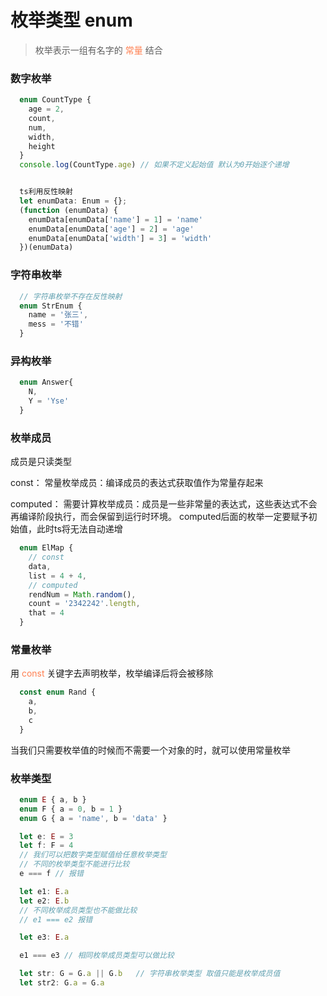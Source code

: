 # 枚举类型 enum
> 枚举表示一组有名字的 <span style="color: #FF7F50">常量</span> 结合

### 数字枚举
```ts
  enum CountType {
    age = 2,
    count,
    num,
    width,
    height
  }
  console.log(CountType.age) // 如果不定义起始值 默认为0开始逐个递增


  ts利用反性映射
  let enumData: Enum = {};
  (function (enumData) {
    enumData[enumData['name'] = 1] = 'name'
    enumData[enumData['age'] = 2] = 'age'
    enumData[enumData['width'] = 3] = 'width'
  })(enumData)
```


### 字符串枚举
```ts
  // 字符串枚举不存在反性映射
  enum StrEnum {
    name = '张三',
    mess = '不错'
  }
```


### 异构枚举
```ts
  enum Answer{
    N,
    Y = 'Yse'
  }
```


### 枚举成员
成员是只读类型

const： 常量枚举成员：编译成员的表达式获取值作为常量存起来

computed： 需要计算枚举成员：成员是一些非常量的表达式，这些表达式不会再编译阶段执行，而会保留到运行时环境。
computed后面的枚举一定要赋予初始值，此时ts将无法自动递增
```ts
  enum ElMap {
    // const
    data,
    list = 4 + 4,
    // computed
    rendNum = Math.random(),
    count = '2342242'.length,
    that = 4
  }
```


### 常量枚举
用 <span style="color: #FF7F50">const</span> 关键字去声明枚举，枚举编译后将会被移除
```ts
  const enum Rand {
    a,
    b,
    c
  }

```
当我们只需要枚举值的时候而不需要一个对象的时，就可以使用常量枚举



### 枚举类型
```ts
  enum E { a, b }
  enum F { a = 0, b = 1 }
  enum G { a = 'name', b = 'data' }

  let e: E = 3
  let f: F = 4
  // 我们可以把数字类型赋值给任意枚举类型
  // 不同的枚举类型不能进行比较
  e === f // 报错

  let e1: E.a
  let e2: E.b
  // 不同枚举成员类型也不能做比较
  // e1 === e2 报错

  let e3: E.a

  e1 === e3 // 相同枚举成员类型可以做比较

  let str: G = G.a || G.b   // 字符串枚举类型 取值只能是枚举成员值
  let str2: G.a = G.a
```